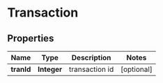 # Transaction

## Properties
Name | Type | Description | Notes
------------ | ------------- | ------------- | -------------
**tranId** | **Integer** | transaction id |  [optional]
